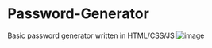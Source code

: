 # Password-Generator
Basic password generator written in HTML/CSS/JS
![image](https://cdn.discordapp.com/attachments/740992530690080818/798705746069684234/unknown.png)
